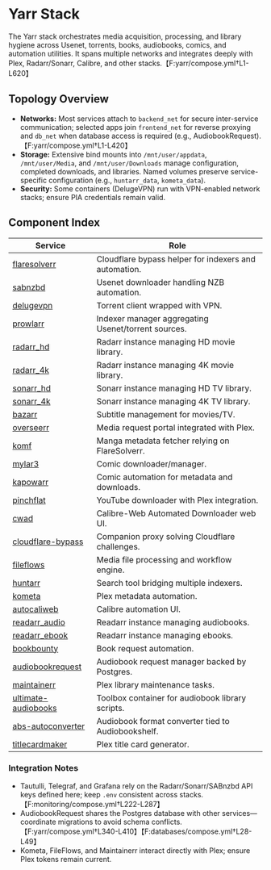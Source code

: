 <!--
title: Yarr Stack
description:
published: true
date: 2025-10-19T08:57:42Z
tags:
editor: markdown
-->

# Yarr Stack

The Yarr stack orchestrates media acquisition, processing, and library hygiene across Usenet, torrents, books, audiobooks, comics, and automation utilities. It spans multiple networks and integrates deeply with Plex, Radarr/Sonarr, Calibre, and other stacks.【F:yarr/compose.yml†L1-L620】

## Topology Overview
- **Networks:** Most services attach to `backend_net` for secure inter-service communication; selected apps join `frontend_net` for reverse proxying and `db_net` when database access is required (e.g., AudiobookRequest).【F:yarr/compose.yml†L1-L420】
- **Storage:** Extensive bind mounts into `/mnt/user/appdata`, `/mnt/user/Media`, and `/mnt/user/Downloads` manage configuration, completed downloads, and libraries. Named volumes preserve service-specific configuration (e.g., `huntarr_data`, `kometa_data`).
- **Security:** Some containers (DelugeVPN) run with VPN-enabled network stacks; ensure PIA credentials remain valid.

## Component Index

| Service | Role |
| --- | --- |
| [flaresolverr](flaresolverr.md) | Cloudflare bypass helper for indexers and automation. |
| [sabnzbd](sabnzbd.md) | Usenet downloader handling NZB automation. |
| [delugevpn](delugevpn.md) | Torrent client wrapped with VPN. |
| [prowlarr](prowlarr.md) | Indexer manager aggregating Usenet/torrent sources. |
| [radarr_hd](radarr_hd.md) | Radarr instance managing HD movie library. |
| [radarr_4k](radarr_4k.md) | Radarr instance managing 4K movie library. |
| [sonarr_hd](sonarr_hd.md) | Sonarr instance managing HD TV library. |
| [sonarr_4k](sonarr_4k.md) | Sonarr instance managing 4K TV library. |
| [bazarr](bazarr.md) | Subtitle management for movies/TV. |
| [overseerr](overseerr.md) | Media request portal integrated with Plex. |
| [komf](komf.md) | Manga metadata fetcher relying on FlareSolverr. |
| [mylar3](mylar3.md) | Comic downloader/manager. |
| [kapowarr](kapowarr.md) | Comic automation for metadata and downloads. |
| [pinchflat](pinchflat.md) | YouTube downloader with Plex integration. |
| [cwad](cwad.md) | Calibre-Web Automated Downloader web UI. |
| [cloudflare-bypass](cloudflarebypass.md) | Companion proxy solving Cloudflare challenges. |
| [fileflows](fileflows.md) | Media file processing and workflow engine. |
| [huntarr](huntarr.md) | Search tool bridging multiple indexers. |
| [kometa](kometa.md) | Plex metadata automation. |
| [autocaliweb](autocaliweb.md) | Calibre automation UI. |
| [readarr_audio](readarr-audio.md) | Readarr instance managing audiobooks. |
| [readarr_ebook](readarr-ebook.md) | Readarr instance managing ebooks. |
| [bookbounty](bookbounty.md) | Book request automation. |
| [audiobookrequest](audiobookrequest.md) | Audiobook request manager backed by Postgres. |
| [maintainerr](maintainerr.md) | Plex library maintenance tasks. |
| [ultimate-audiobooks](ultimate-audiobooks.md) | Toolbox container for audiobook library scripts. |
| [abs-autoconverter](abs-autoconverter.md) | Audiobook format converter tied to Audiobookshelf. |
| [titlecardmaker](titlecardmaker.md) | Plex title card generator. |

### Integration Notes
- Tautulli, Telegraf, and Grafana rely on the Radarr/Sonarr/SABnzbd API keys defined here; keep `.env` consistent across stacks.【F:monitoring/compose.yml†L222-L287】
- AudiobookRequest shares the Postgres database with other services—coordinate migrations to avoid schema conflicts.【F:yarr/compose.yml†L340-L410】【F:databases/compose.yml†L28-L49】
- Kometa, FileFlows, and Maintainerr interact directly with Plex; ensure Plex tokens remain current.
